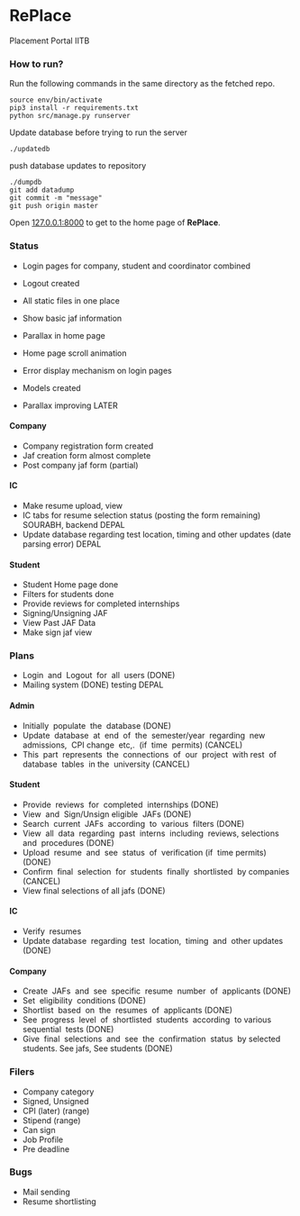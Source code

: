 # RePlace
Placement Portal IITB
### How to run?
Run the following commands in the same directory as the fetched repo.
```
source env/bin/activate
pip3 install -r requirements.txt
python src/manage.py runserver
```

Update database before trying to run the server
```
./updatedb
```

push database updates to repository
```
./dumpdb
git add datadump
git commit -m "message"
git push origin master
```

Open [127.0.0.1:8000](http://127.0.0.1:8000/) to get to the home page of **RePlace**.

 
### Status 
- Login pages for company, student and coordinator combined
- Logout created
- All static files in one place
- Show basic jaf information 
- Parallax in home page
- Home page scroll animation
- Error display mechanism on login pages
- Models created

- Parallax improving LATER

#### Company
- Company registration form created 
- Jaf creation form almost complete
- Post company jaf form (partial)

#### IC
- Make resume upload, view
- IC tabs for resume selection status (posting the form remaining) SOURABH, backend DEPAL
- Update​ database​ regarding​ ​test​​ location,​​ timing​ ​and​​ other​ updates (date parsing error) DEPAL

#### Student
- Student Home page done
- Filters for students done
- Provide​ ​reviews​ ​for​ completed​ internships
- Signing/Unsigning JAF
- View Past JAF Data
- Make sign jaf view

### Plans 
- Login​ ​ and​ ​ Logout​ ​ for​ ​ all​ ​ users (DONE)
- Mailing system (DONE)  testing DEPAL
#### Admin
- Initially​ ​ populate​ ​ the​ ​ database (DONE)
- Update​ ​ database​ ​ at​ ​ end​ ​ of​ ​ the​ ​ semester/year​ ​ regarding​ ​ new​ ​ admissions,​ ​ CPI change​ ​ etc,.​ ​ (if​ ​ time​ ​ permits) (CANCEL)
- This​ ​ part​ ​ represents​ ​ the​ ​ connections​ ​ of​ ​ our​ ​ project​ ​ with​ ​ rest​ ​ of​ ​ database​ ​ tables​ ​ in the​ ​ university (CANCEL)

#### Student
- Provide​ ​ reviews​ ​ for​ ​ completed​ ​ internships (DONE)
- View​ ​ and​ ​ Sign​/Unsign​ eligible​ ​ JAFs (DONE)
- Search​ ​ current​ ​ JAFs​ ​ according​ ​ to​ ​ various​ ​ filters (DONE)
- View​ ​ all​ ​ data​ ​ regarding​ ​ past​ ​ interns​ ​ including​ ​ reviews,​ ​ selections​ ​ and​ ​ procedures (DONE)
- Upload​ ​ resume​ ​ and​ ​ see​ ​ status​ ​ of​ ​ verification​ (if​ ​ time​ ​ permits) (DONE)
- Confirm​ ​ final​ ​ selection​ ​ for​ ​ students​ ​ finally​ ​ shortlisted​ ​ by​ ​ companies (CANCEL) 
- View final selections of all jafs (DONE) 

#### IC
- Verify​ ​ resumes
- Update​ database​ ​ regarding​ ​ test​ ​ location,​ ​ timing​ ​ and​ ​ other​ ​ updates (DONE)

#### Company
- Create​ ​ JAFs​ ​ and​ ​ see​ ​ specific​ ​ resume​ ​ number​ ​ of​ ​ applicants (DONE)
- Set​ ​ eligibility​ ​ conditions (DONE) 
- Shortlist​ ​ based​ ​ on​ ​ the​ ​ resumes​ ​ of​ ​ applicants (DONE)
- See​ ​ progress​ ​ level​ ​ of​ ​ shortlisted​ ​ students​ ​ according​ ​ to​ ​ various​ ​ sequential​ ​ tests​  (DONE)
- Give​ ​ final​ ​ selections​ ​ and​ ​ see​ ​ the​ ​ confirmation​ ​ status​ ​ by​ ​ selected​ ​ students. See jafs, See students (DONE)


### Filers 
- Company category
- Signed, Unsigned
- CPI (later) (range)
- Stipend (range)
- Can sign
- Job Profile
- Pre deadline


### Bugs
- Mail sending
- Resume shortlisting